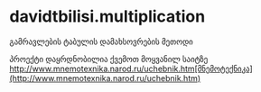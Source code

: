 # davidtbilisi.multiplication
გამრავლების ტაბულის დამახსოვრების მეთოდი

პროექტი დაყრდნობილია ქვემოთ მოყვანილ საიტზე
http://www.mnemotexnika.narod.ru/uchebnik.htm[მნემოტექნიკა](http://www.mnemotexnika.narod.ru/uchebnik.htm)
